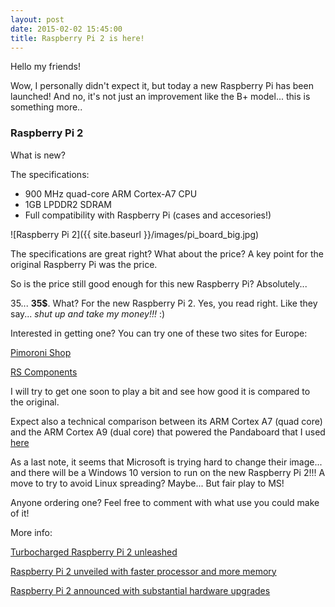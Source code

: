 ```yaml
---
layout: post
date: 2015-02-02 15:45:00
title: Raspberry Pi 2 is here!
---
```


Hello my friends!

Wow, I personally didn't expect it, but today a new Raspberry Pi has been launched!
And no, it's not just an improvement like the B+ model... this is something more..

### Raspberry Pi 2

What is new?

The specifications:

- 900 MHz quad-core ARM Cortex-A7 CPU 
- 1GB LPDDR2 SDRAM
- Full compatibility with Raspberry Pi (cases and accesories!)





![Raspberry Pi 2]({{ site.baseurl }}/images/pi_board_big.jpg)

The specifications are great right? What about the price?
A key point for the original Raspberry Pi was the price. 
 
So is the price still good enough for this new Raspberry Pi? Absolutely...

35... **35$**. What? For the new Raspberry Pi 2. Yes, you read right. 
Like they say... *shut up and take my money!!!* :)

Interested in getting one? You can try one of these two sites for Europe:

[Pimoroni Shop](http://shop.pimoroni.com/products/raspberry-pi-2-with-pibow)

[RS Components](http://uk.rs-online.com/web/p/processor-microcontroller-development-kits/832-6274/)


I will try to get one soon to play a bit and see how good it is compared to the original.

Expect also a technical comparison between its ARM Cortex A7 (quad core) and the ARM Cortex A9 (dual core) that powered the Pandaboard that I used [here](http://sisteming.github.io/2012/02/20/low-power-techniques-in-multicore-systems-based-in-arm-architecture-part-iii/)

As a last note, it seems that Microsoft is trying hard to change their image... and there will be a Windows 10 version to run on the new Raspberry Pi 2!!! A move to try to avoid Linux spreading? Maybe... But fair play to MS!

Anyone ordering one? Feel free to comment with what use you could make of it!


More info:

[Turbocharged Raspberry Pi 2 unleashed](http://www.theregister.co.uk/2015/02/02/raspberry_pi_model_2/)

[Raspberry Pi 2 unveiled with faster processor and more memory](http://www.bbc.co.uk/news/technology-31088908)

[Raspberry Pi 2 announced with substantial hardware upgrades](http://www.engadget.com/2015/02/02/raspberry-pi-2/)

